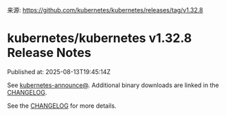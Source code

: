 来源: https://github.com/kubernetes/kubernetes/releases/tag/v1.32.8

# kubernetes/kubernetes v1.32.8 Release Notes

Published at: 2025-08-13T19:45:14Z


See [kubernetes-announce@](https://groups.google.com/forum/#!forum/kubernetes-announce). Additional binary downloads are linked in the [CHANGELOG](https://github.com/kubernetes/kubernetes/blob/master/CHANGELOG/CHANGELOG-1.32.md).

See the [CHANGELOG](https://github.com/kubernetes/kubernetes/blob/master/CHANGELOG/CHANGELOG-1.32.md) for more details.



